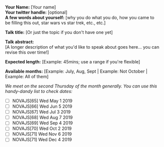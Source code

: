 **Your Name:** [Your name]  
**Your twitter handle:** [optional]  
**A few words about yourself:** [why you do what you do, how you came to be filling this out, star wars vs star trek, etc., etc.]

**Talk title:** [Or just the topic if you don't have one yet]

**Talk abstract:**  
[A longer description of what you'd like to speak about goes here... you can revise this over time!]

**Expected length:** [Example: 45mins; use a range if you're flexible]

**Available months:** [Example: July, Aug, Sept | Example: Not October | Example: All of them]

_We meet on the second Thursday of the month generally. You can use this handy-dandy list to check dates:_

- [ ] NOVAJS[65] Wed May 1 2019
- [ ] NOVAJS[66] Wed Jun 5 2019
- [ ] NOVAJS[67] Wed Jul 3 2019
- [ ] NOVAJS[68] Wed Aug 7 2019
- [ ] NOVAJS[69] Wed Sep 4 2019
- [ ] NOVAJS[70] Wed Oct 2 2019
- [ ] NOVAJS[71] Wed Nov 6 2019
- [ ] NOVAJS[71] Wed Dec 4 2019
